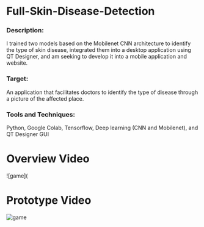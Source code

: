 # Full-Skin-Disease-Detection
<h3>Description:</h3>  I trained two models based on the Mobilenet CNN architecture to identify the type of skin disease, integrated them into a desktop application using QT Designer, and am seeking to develop it into a mobile application and website.
<h3>Target:</h3>  An application that facilitates doctors to identify the type of disease through a picture of the affected place.
<h3>Tools and Techniques:</h3> Python, Google Colab, Tensorflow, Deep learning (CNN and Mobilenet), and QT Designer GUI

# Overview Video
![game](

# Prototype Video
![game](https://github.com/SayedAbdo-99/Full-Skin-Disease-Detection/blob/main/Skin%20Disease%20Detection%20Prototype.gif)


